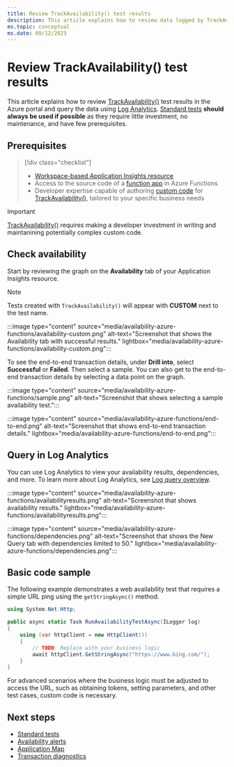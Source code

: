 ```yaml
---
title: Review TrackAvailability() test results
description: This article explains how to review data logged by TrackAvailability() tests
ms.topic: conceptual
ms.date: 09/12/2023
---
```


# Review TrackAvailability() test results

This article explains how to review [TrackAvailability()](/dotnet/api/microsoft.applicationinsights.telemetryclient.trackavailability) test results in the Azure portal and query the data using [Log Analytics](../logs/log-analytics-overview.md#overview-of-log-analytics-in-azure-monitor). [Standard tests](availability-standard-tests.md) **should always be used if possible** as they require little investment, no maintenance, and have few prerequisites.

## Prerequisites

> [!div class="checklist"]
> - [Workspace-based Application Insights resource](create-workspace-resource.md)
> - Access to the source code of a [function app](../../azure-functions/functions-how-to-use-azure-function-app-settings.md) in Azure Functions
> - Developer expertise capable of authoring [custom code](#basic-code-sample) for [TrackAvailability()](/dotnet/api/microsoft.applicationinsights.telemetryclient.trackavailability), tailored to your specific business needs

> [!IMPORTANT]
> [TrackAvailability()](/dotnet/api/microsoft.applicationinsights.telemetryclient.trackavailability) requires making a developer investment in writing and maintanining potentially complex custom code.

## Check availability

Start by reviewing the graph on the **Availability** tab of your Application Insights resource.

> [!NOTE]
> Tests created with `TrackAvailability()` will appear with **CUSTOM** next to the test name.

 :::image type="content" source="media/availability-azure-functions/availability-custom.png" alt-text="Screenshot that shows the Availability tab with successful results." lightbox="media/availability-azure-functions/availability-custom.png":::

To see the end-to-end transaction details, under **Drill into**, select **Successful** or **Failed**. Then select a sample. You can also get to the end-to-end transaction details by selecting a data point on the graph.

:::image type="content" source="media/availability-azure-functions/sample.png" alt-text="Screenshot that shows selecting a sample availability test.":::

:::image type="content" source="media/availability-azure-functions/end-to-end.png" alt-text="Screenshot that shows end-to-end transaction details." lightbox="media/availability-azure-functions/end-to-end.png":::

## Query in Log Analytics

You can use Log Analytics to view your availability results, dependencies, and more. To learn more about Log Analytics, see [Log query overview](../logs/log-query-overview.md).

:::image type="content" source="media/availability-azure-functions/availabilityresults.png" alt-text="Screenshot that shows availability results." lightbox="media/availability-azure-functions/availabilityresults.png":::

:::image type="content" source="media/availability-azure-functions/dependencies.png" alt-text="Screenshot that shows the New Query tab with dependencies limited to 50." lightbox="media/availability-azure-functions/dependencies.png":::

## Basic code sample

The following example demonstrates a web availability test that requires a simple URL ping using the `getStringAsync()` method.

```csharp
using System.Net.Http;

public async static Task RunAvailabilityTestAsync(ILogger log)
{
    using (var httpClient = new HttpClient())
    {
        // TODO: Replace with your business logic
        await httpClient.GetStringAsync("https://www.bing.com/");
    }
}
```

For advanced scenarios where the business logic must be adjusted to access the URL, such as obtaining tokens, setting parameters, and other test cases, custom code is necessary.

## Next steps

* [Standard tests](availability-standard-tests.md)
* [Availability alerts](availability-alerts.md)
* [Application Map](./app-map.md)
* [Transaction diagnostics](./transaction-diagnostics.md)
